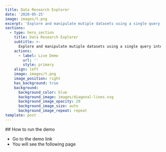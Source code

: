 ```yaml
---
title: Data Research Explorer
date: '2020-05-25'
image: images/t.png
excerpt: 'Explore and manipulate mutiple datasets using a single query interface'
sections:
  - type: hero_section
    title: Data Research Explorer
    subtitle: >-
      Explore and manipulate mutiple datasets using a single query interface
    actions:
      - label: Live Demo
        url: ''
        style: primary
    align: left
    image: images/t.png
    image_position: right
    has_background: true
    background:
      background_color: blue
      background_image: images/diagonal-lines.svg
      background_image_opacity: 20
      background_image_size: auto
      background_image_repeat: repeat
template: post
---
```

## How to run the demo

- Go to the demo link
- You will see the following page
